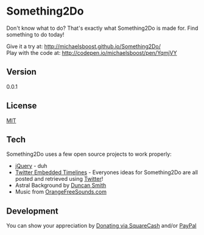 # Something2Do
Don't know what to do? That's exactly what Something2Do is made for. Find something to do today!

Give it a try at: http://michaelsboost.github.io/Something2Do/  
Play with the code at: http://codepen.io/michaelsboost/pen/YqmjVY

Version
-------------

0.0.1

License
-------------
[MIT](https://opensource.org/licenses/MIT)


Tech
-------------

Something2Do uses a few open source projects to work properly:

* [jQuery](http://jquery.com/) - duh
* [Twitter Embedded Timelines](https://dev.twitter.com/web/embedded-timelines) - Everyones ideas for Something2Do are all posted and retrieved using [Twitter](https://twitter.com/search?q=%23Something2Do)!
* Astral Background by [Duncan Smith](http://codepen.io/notduncansmith/pen/ogbwEv)
* Music from [OrangeFreeSounds.com](http://www.orangefreesounds.com/category/music/relaxing-music/)

Development
-------------

You can show your appreciation by [Donating via SquareCash](https://cash.me/$michaelsboost) and/or [PayPal](https://www.paypal.me/mikethedj4)
